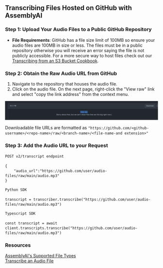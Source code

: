 ## **Transcribing Files Hosted on GitHub with AssemblyAI**

### Step 1: Upload Your Audio Files to a Public GitHub Repository

- **File Requirements**: GitHub has a file size limit of 100MB so ensure your audio files are 100MB in size or less. The files must be in a public repository otherwise you will receive an error saying the file is not publicly accessible. For a more secure way to host files check out our [Transcribing from an S3 Bucket Cookbook](transcribe_from_s3.ipynb).

### Step 2: Obtain the Raw Audio URL from GitHub

1. Navigate to the repository that houses the audio file.
2. Click on the audio file. On the next page, right-click the "View raw" link and select "copy the link address" from the context menu.

<img width="649" alt="An image of an audio file in a GitHub repository" src="../guide-images/view-raw.png">

Downloadable file URLs are formatted as `"https://github.com/<github-username>/<repo-name>/raw/<branch-name>/<file-name-and extension>"`

### Step 3: Add the Audio URL to your Request

```
POST v2/transcript endpoint

{
    "audio_url":"https://github.com/user/audio-files/raw/main/audio.mp3"
}
```

```
Python SDK

transcript = transcriber.transcribe("https://github.com/user/audio-files/raw/main/audio.mp3")
```

```
Typescript SDK

const transcript = await client.transcripts.transcribe("https://github.com/user/audio-files/raw/main/audio.mp3")
```

### **Resources**

[AssemblyAI's Supported File Types](https://www.assemblyai.com/docs/concepts/faq) <br/>
[Transcribe an Audio File](https://www.assemblyai.com/docs/getting-started/transcribe-an-audio-file)

